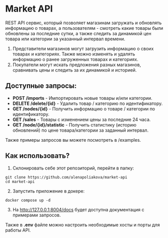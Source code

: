 # Market API
REST API сервис, который позволяет магазинам загружать и обновлять информацию о товарах, а пользователям - смотреть 
какие товары были обновлены за последние сутки, а также следить за динамикой цен товара или категории за указанный 
интервал времени.  

1. Представители магазинов могут загрузить информацию о своих товарах и категориях. Также можно изменять и удалять 
информацию о ранее загруженных товарах и категориях.
2. Покупатели могут искать предложения разных магазинов, сравнивать цены и следить за их динамикой и историей.

## Доступные запросы:
- **POST /imports** - Импортировать новые товары и/или категории.
- **DELETE /delete/{id}** - Удалить товар / категорию по идентификатору.
- **GET /nodes/{id}** - Получить информацию о товаре / категории по идентификатору.
- **GET /sales** - Товары с изменением цены за последние 24 часа.
- **GET /node/{id}/statistic** - Получить статистику (историю обновлений) по цене товара/категории за заданный интервал.  

Также примеры запросов вы можете посмотреть в /examples.

## Как использовать?
1. Склонировать себе этот репозиторий, перейти в папку:
```
git clone https://github.com/alenapoliakova/market-api
cd market-api
```
2. Запустить приложение в докере:
```
docker compose up -d
```
3. На http://127.0.0.1:8004/docs будет доступна документация с примерами запросов.  

Также в **.env** файле можно настроить необходимые хосты и порты для работы API.
